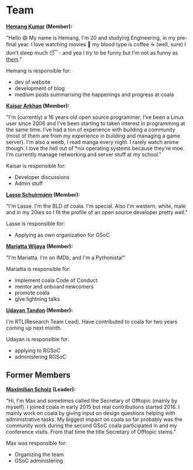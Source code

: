 Team
====

__[Hemang Kumar](https://github.com/hemangsk) (Member):__

"Hello 😄  My name is Hemang, I'm 20 and studying Engineering, in my pre-final
year. I love watching movies 🎦 my blood type is coffee  ☕️  (well, sure) I don't
sleep much 😴  💧 and yea I try to be funny but I'm not as funny as
[them](https://github.com/coala/teams/issues/3)."

Hemang is responsible for:

- dev of website
- development of blog
- medium posts summarising the happenings and progress at coala

__[Kaisar Arkhan](https://github.com/yukiisbored) (Member):__

"I'm (currently) a 16 years old open source programmer, I've been a Linux user
since 2006 and I've been starting to taken interest in programming at the same
time. I've had a ton of experience with building a community (most of them are
from my experience in building and managing a game server). I'm also a weeb, I
read manga every night. I rarely watch anime though. I love the hell out of
*nix operating systems because they're moe. I'm currently manage networking and
server stuff at my school."

Kaisar is responsible for:

- Developer discussions
- Admin stuff

__[Lasse Schuirmann](https://github.com/sils) (Member):__

"I'm Lasse. I'm the BLD of coala. I'm special. Also I'm western, white, male
and in my 20ies so I fit the profile of an open source developer pretty well."

Lasse is responsible for:

- Applying as own organization for GSoC

__[Mariatta Wijaya](https://github.com/mariatta) (Member):__

"I'm Mariatta. I'm on IMDb, and I'm a Pythonista!"

Mariatta is responsible for:

- implement coala Code of Conduct
- mentor and onboard newcomers
- promote coala
- give lightning talks

__[Udayan Tandon](https://github.com/Udayan12167) (Member):__

I'm RTL(Research Team Lead). Have contributed to coala for two years coming up
next month.

Udayan is responsible for:

- applying to RGSoC
- administering RGSoC


Former Members
--------------

__[Maximilian Scholz](https://github.com/sims1253) (Leader):__

"Hi, I'm Max and sometimes called the Secretary of Offtopic (mainly by myself).
I joined coala in early 2015 but real contributions started 2016. I mainly
work on coala by giving input on design questions helping with administrative
tasks. My biggest impact on coala so far probably was the community work during
the second GSoC coala participated in and my conference visits. From that time
the title Secretary of Offtopic stems."

Max was responsible for:

- Organizing the team
- GSoC administering